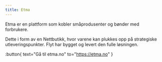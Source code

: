 ```yaml
---
title: Etma
---
```

Etma er en plattform som kobler småprodusenter og bønder med forbrukere.

Dette i form av en Nettbutikk, hvor varene kan plukkes opp på strategiske utleveringspunkter. Flyt har bygget og levert den fulle løsningen.

:button{
  text="Gå til etma.no"
  to="https://etma.no"
}
